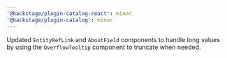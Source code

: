 ```yaml
---
'@backstage/plugin-catalog-react': minor
'@backstage/plugin-catalog': minor
---
```


Updated `EntityRefLink` and `AboutField` components to handle long values by using the `OverflowTooltip` component to truncate when needed.

